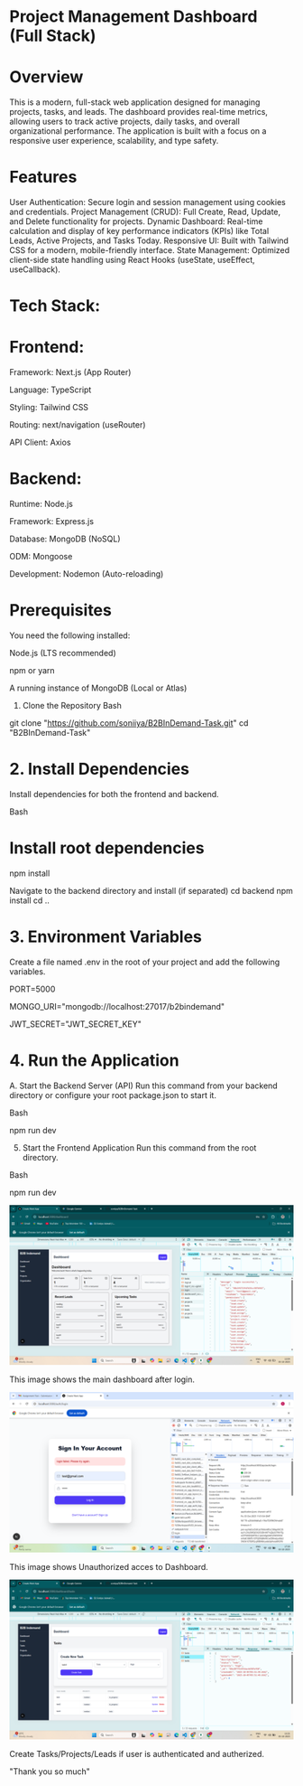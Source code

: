 # Project Management Dashboard (Full Stack)

# Overview

This is a modern, full-stack web application designed for managing projects, tasks, and leads. The dashboard provides real-time metrics, allowing users to track active projects, daily tasks, and overall organizational performance. The application is built with a focus on a responsive user experience, scalability, and type safety.

# Features

User Authentication: Secure login and session management using cookies and credentials.
Project Management (CRUD): Full Create, Read, Update, and Delete functionality for projects.
Dynamic Dashboard: Real-time calculation and display of key performance indicators (KPIs) like Total Leads, Active Projects, and Tasks Today.
Responsive UI: Built with Tailwind CSS for a modern, mobile-friendly interface.
State Management: Optimized client-side state handling using React Hooks (useState, useEffect, useCallback).

# Tech Stack: 

# Frontend:

Framework:	Next.js (App Router)

Language:	TypeScript

Styling:	Tailwind CSS

Routing:	next/navigation (useRouter)

API Client:	Axios 


# Backend:

Runtime: 	    Node.js

Framework:	    Express.js

Database:	    MongoDB (NoSQL)

ODM: 	        Mongoose

Development:	Nodemon (Auto-reloading)


# Prerequisites
You need the following installed:

Node.js (LTS recommended)

npm or yarn

A running instance of MongoDB (Local or Atlas)

1. Clone the Repository
Bash

git clone "https://github.com/soniiya/B2BInDemand-Task.git"
cd "B2BInDemand-Task"

# 2. Install Dependencies
Install dependencies for both the frontend and backend.

Bash

# Install root dependencies
npm install

Navigate to the backend directory and install (if separated)
cd backend
npm install
cd ..

# 3. Environment Variables
Create a file named .env in the root of your project and add the following variables.

PORT=5000

MONGO_URI="mongodb://localhost:27017/b2bindemand"

JWT_SECRET="JWT_SECRET_KEY"

# 4. Run the Application
A. Start the Backend Server (API)
Run this command from your backend directory or configure your root package.json to start it.

Bash

npm run dev

5. Start the Frontend Application
Run this command from the root directory.

Bash

npm run dev



![Main Dashboard View](screenshots/login.png)

This image shows the main dashboard after login.


![Main Dashboard View](screenshots/unauthorize.png)

This image shows Unauthorized acces to Dashboard.


![Main Dashboard View](screenshots/task.png)

Create Tasks/Projects/Leads if user is authenticated and autherized.


"Thank you so much"
